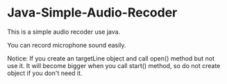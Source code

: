 # Java-Simple-Audio-Recoder

This is a simple audio recoder use java. 

You can record microphone sound easily.

Notice:
	If you create an targetLine object and call open() method but not use it. It will become bigger when you call start() method, so do not create object if you don't need it.
